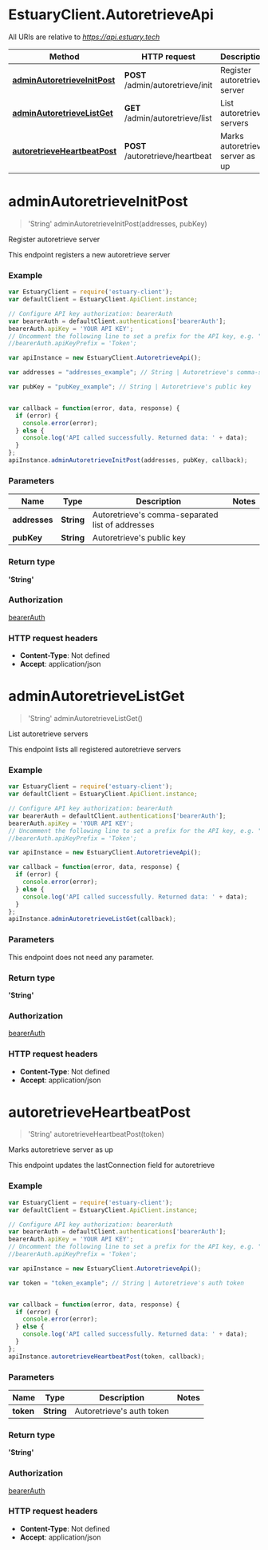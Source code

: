 # EstuaryClient.AutoretrieveApi

All URIs are relative to *https://api.estuary.tech*

Method | HTTP request | Description
------------- | ------------- | -------------
[**adminAutoretrieveInitPost**](AutoretrieveApi.md#adminAutoretrieveInitPost) | **POST** /admin/autoretrieve/init | Register autoretrieve server
[**adminAutoretrieveListGet**](AutoretrieveApi.md#adminAutoretrieveListGet) | **GET** /admin/autoretrieve/list | List autoretrieve servers
[**autoretrieveHeartbeatPost**](AutoretrieveApi.md#autoretrieveHeartbeatPost) | **POST** /autoretrieve/heartbeat | Marks autoretrieve server as up


<a name="adminAutoretrieveInitPost"></a>
# **adminAutoretrieveInitPost**
> 'String' adminAutoretrieveInitPost(addresses, pubKey)

Register autoretrieve server

This endpoint registers a new autoretrieve server

### Example
```javascript
var EstuaryClient = require('estuary-client');
var defaultClient = EstuaryClient.ApiClient.instance;

// Configure API key authorization: bearerAuth
var bearerAuth = defaultClient.authentications['bearerAuth'];
bearerAuth.apiKey = 'YOUR API KEY';
// Uncomment the following line to set a prefix for the API key, e.g. "Token" (defaults to null)
//bearerAuth.apiKeyPrefix = 'Token';

var apiInstance = new EstuaryClient.AutoretrieveApi();

var addresses = "addresses_example"; // String | Autoretrieve's comma-separated list of addresses

var pubKey = "pubKey_example"; // String | Autoretrieve's public key


var callback = function(error, data, response) {
  if (error) {
    console.error(error);
  } else {
    console.log('API called successfully. Returned data: ' + data);
  }
};
apiInstance.adminAutoretrieveInitPost(addresses, pubKey, callback);
```

### Parameters

Name | Type | Description  | Notes
------------- | ------------- | ------------- | -------------
 **addresses** | **String**| Autoretrieve's comma-separated list of addresses | 
 **pubKey** | **String**| Autoretrieve's public key | 

### Return type

**'String'**

### Authorization

[bearerAuth](../README.md#bearerAuth)

### HTTP request headers

 - **Content-Type**: Not defined
 - **Accept**: application/json

<a name="adminAutoretrieveListGet"></a>
# **adminAutoretrieveListGet**
> 'String' adminAutoretrieveListGet()

List autoretrieve servers

This endpoint lists all registered autoretrieve servers

### Example
```javascript
var EstuaryClient = require('estuary-client');
var defaultClient = EstuaryClient.ApiClient.instance;

// Configure API key authorization: bearerAuth
var bearerAuth = defaultClient.authentications['bearerAuth'];
bearerAuth.apiKey = 'YOUR API KEY';
// Uncomment the following line to set a prefix for the API key, e.g. "Token" (defaults to null)
//bearerAuth.apiKeyPrefix = 'Token';

var apiInstance = new EstuaryClient.AutoretrieveApi();

var callback = function(error, data, response) {
  if (error) {
    console.error(error);
  } else {
    console.log('API called successfully. Returned data: ' + data);
  }
};
apiInstance.adminAutoretrieveListGet(callback);
```

### Parameters
This endpoint does not need any parameter.

### Return type

**'String'**

### Authorization

[bearerAuth](../README.md#bearerAuth)

### HTTP request headers

 - **Content-Type**: Not defined
 - **Accept**: application/json

<a name="autoretrieveHeartbeatPost"></a>
# **autoretrieveHeartbeatPost**
> 'String' autoretrieveHeartbeatPost(token)

Marks autoretrieve server as up

This endpoint updates the lastConnection field for autoretrieve

### Example
```javascript
var EstuaryClient = require('estuary-client');
var defaultClient = EstuaryClient.ApiClient.instance;

// Configure API key authorization: bearerAuth
var bearerAuth = defaultClient.authentications['bearerAuth'];
bearerAuth.apiKey = 'YOUR API KEY';
// Uncomment the following line to set a prefix for the API key, e.g. "Token" (defaults to null)
//bearerAuth.apiKeyPrefix = 'Token';

var apiInstance = new EstuaryClient.AutoretrieveApi();

var token = "token_example"; // String | Autoretrieve's auth token


var callback = function(error, data, response) {
  if (error) {
    console.error(error);
  } else {
    console.log('API called successfully. Returned data: ' + data);
  }
};
apiInstance.autoretrieveHeartbeatPost(token, callback);
```

### Parameters

Name | Type | Description  | Notes
------------- | ------------- | ------------- | -------------
 **token** | **String**| Autoretrieve's auth token | 

### Return type

**'String'**

### Authorization

[bearerAuth](../README.md#bearerAuth)

### HTTP request headers

 - **Content-Type**: Not defined
 - **Accept**: application/json

